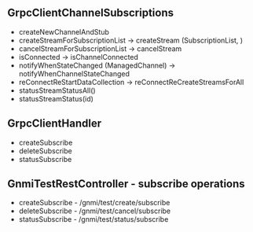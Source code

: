 ## GrpcClientChannelSubscriptions
 - createNewChannelAndStub
 - createStreamForSubscriptionList -> createStream (SubscriptionList, )
 - cancelStreamForSubscriptionList -> cancelStream
 - isConnected -> isChannelConnected
 - notifyWhenStateChanged (ManagedChannel) -> notifyWhenChannelStateChanged 
 - reConnectReStartDataCollection -> reConnectReCreateStreamsForAll
 - statusStreamStatusAll()
 - statusStreamStatus(id)

## GrpcClientHandler
 - createSubscribe
 - deleteSubscribe
 - statusSubscribe
 
## GnmiTestRestController - subscribe operations 
 - createSubscribe - /gnmi/test/create/subscribe
 - deleteSubscribe - /gnmi/test/cancel/subscribe
 - statusSubscribe - /gnmi/test/status/subscribe

